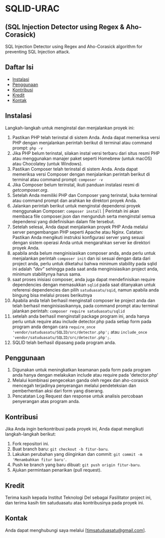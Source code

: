 # SQLID-URAC 
## (SQL Injection Detector using Regex & Aho-Corasick)
SQL Injection Detector using Regex and Aho-Corasick algorithm for preventing SQL Injection attack.

## Daftar Isi

- [Instalasi](#instalasi)
- [Penggunaan](#penggunaan)
- [Kontribusi](#kontribusi)
- [Kredit](#kredit)
- [Kontak](#kontak)

## Instalasi

Langkah-langkah untuk menginstal dan menjalankan proyek ini:

1.  Pastikan PHP telah terinstal di sistem Anda. Anda dapat memeriksa versi PHP dengan menjalankan perintah berikut di terminal atau command prompt: `php -v`
2.  Jika PHP belum terinstal, silakan instal versi terbaru dari situs resmi PHP atau menggunakan manajer paket seperti Homebrew (untuk macOS) atau Chocolatey (untuk Windows).
3.  Pastikan Composer telah terinstal di sistem Anda. Anda dapat memeriksa versi Composer dengan menjalankan perintah berikut di terminal atau command prompt: `composer -v`
4.  Jika Composer belum terinstal, ikuti panduan instalasi resmi di *getcomposer.org*.
5.  Setelah Anda memiliki PHP dan Composer yang terinstal, buka terminal atau command prompt dan arahkan ke direktori proyek Anda.
6.  Jalankan perintah berikut untuk menginstal dependensi proyek menggunakan Composer: `composer install` | Perintah ini akan membaca file composer.json dan mengunduh serta menginstal semua dependensi yang didefinisikan dalam file tersebut.
7.  Setelah selesai, Anda dapat menjalankan proyek PHP Anda melalui server pengembangan PHP seperti Apache atau Nginx. Catatan: Pastikan Anda mengikuti instruksi konfigurasi server yang sesuai dengan sistem operasi Anda untuk mengarahkan server ke direktori proyek Anda.
8.  apabila anda belum menginisiasikan composer anda, anda perlu untuk menjalankan perintah `composer init` dan isi sesuai dengan data dari project anda, perlu untuk diketahui bahwa minimum stability pada sqlid ini adalah *"dev"* sehingga pada saat anda menginisiasikan project anda, minimum stabilitynya harus sama. 
9.  saat proses inisiasi composer, anda juga dapat mendefinisikan require dependencies dengan memasukkan `sqlid` pada saat ditanyakan untuk referensi dependencies dan pilih `satuduasatu/sqid`, namun apabila anda bingung bisa melalui proses berikutnya
10.  Apabila anda telah berhasil menginstall composer ke project anda dan telah berhasil menginisiasikannya, pada command prompt atau terminal jalankan perintah: `composer require satuduasatu/sqlid`
11.  setelah anda berhasil menginstall package program ini, anda hanya perlu untuk require atau include detector.php pada setiap form pada program anda dengan cara `require_once 'vendor/satuduasatu/SQLID/src/detector.php';` atau `include_once 'vendor/satuduasatu/SQLID/src/detector.php';`.
12. SQLID telah berhasil dipasang pada program anda.

## Penggunaan

1. Digunakan untuk meningkatkan keamanan pada form pada program anda hanya dengan melakukan include atau require pada 'detector.php'
2. Melalui kombinasi pengecekan ganda oleh regex dan aho-corasick mencegah terjadinya penyerangan melalui pendeteksian dan pemberhentian aksi dari form yang diserang.
3. Pencatatan Log Request dan response untuk analisis percobaan penyerangan atas program anda.

## Kontribusi

Jika Anda ingin berkontribusi pada proyek ini, Anda dapat mengikuti langkah-langkah berikut:

1. Fork repositori ini.
2. Buat branch baru: `git checkout -b fitur-baru`.
3. Lakukan perubahan yang diinginkan dan commit: `git commit -m 'Menambahkan fitur baru'`.
4. Push ke branch yang baru dibuat: `git push origin fitur-baru`.
5. Ajukan permintaan penarikan (pull request).

## Kredit

Terima kasih kepada Institut Teknologi Del sebagai Fasilitator project ini, dan terima kasih tim satuduasatu atas kontribusinya pada proyek ini.

## Kontak

Anda dapat menghubungi saya melalui [timsatuduasatu@gmail.com].


